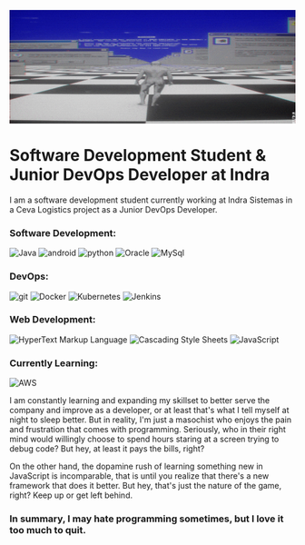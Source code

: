 <img src=welcome.gif align=middle width =900px height = 200px/></br>

# Software Development Student & Junior DevOps Developer at Indra

I am a software development student currently working at Indra Sistemas in a Ceva Logistics project as a Junior DevOps Developer.

### Software Development:
![Java](https://img.shields.io/badge/-Java-e76f00?style=flat-square&logo=coffeescript&logoColor=white&labelColor=1e1e1e)
![android](https://img.shields.io/badge/-AndroidStudio-8fce00?style=flat-square&logo=android&logoColor=8fce00&labelColor=1e1e1e)
![python](https://img.shields.io/badge/-Python-ecec09?style=flat-square&logo=python&logoColor=w3d85c6&labelColor=1e1e1e)
![Oracle](https://img.shields.io/badge/-Oracle%20SQL-ea1b23?style=flat-square&logo=oracle&logoColor=white&labelColor=1e1e1e)
![MySql](https://img.shields.io/badge/-MySql%20-0b5394?style=flat-square&logo=mysql&logoColor=white&labelColor=1e1e1e)

### DevOps:
![git](https://img.shields.io/badge/-Git-ea1b23?style=flat-square&logo=git&logoColor=ea1b23&labelColor=1e1e1e)
![Docker](https://img.shields.io/badge/-Docker-0b5394?style=flat-square&logo=docker&logoColor=0b5394&labelColor=1e1e1e)
![Kubernetes](https://img.shields.io/badge/-Kubernetes-0b5394?style=flat-square&logo=kubernetes&logoColor=0b5394&labelColor=1e1e1e)
![Jenkins](https://img.shields.io/badge/-Jenkins-ff0000?style=flat-square&logo=jenkins&logoColor=white&labelColor=1e1e1e)

### Web Development:
![HyperText Markup Language](https://img.shields.io/badge/-HTML-e65127?style=flat-square&logo=html5&logoColor=e65127&labelColor=1e1e1e)
![Cascading Style Sheets](https://img.shields.io/badge/-CSS-0c73b8?style=flat-square&logo=css3&logoColor=0c73b8&labelColor=1e1e1e)
![JavaScript](https://img.shields.io/badge/-%20JavaScript-e7a328?style=flat-square&logo=javascript&logoColor=e7a328&labelColor=1e1e1e)

### Currently Learning:
![AWS](https://img.shields.io/badge/-AWS-ce7e00?style=flat-square&logo=amazonaws&logoColor=ce7e00&labelColor=1e1e1e)

I am constantly learning and expanding my skillset to better serve the company and improve as a developer, or at least that's what I tell myself at night to sleep better. But in reality, I'm just a masochist who enjoys the pain and frustration that comes with programming. Seriously, who in their right mind would willingly choose to spend hours staring at a screen trying to debug code? But hey, at least it pays the bills, right? 

On the other hand, the dopamine rush of learning something new in JavaScript is incomparable, that is until you realize that there's a new framework that does it better. But hey, that's just the nature of the game, right? Keep up or get left behind.

### In summary, I may hate programming sometimes, but I love it too much to quit.



